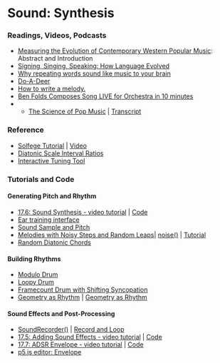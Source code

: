 # Sound: Synthesis

### Readings, Videos, Podcasts
* [Measuring the Evolution of Contemporary Western Popular Music](https://www.nature.com/articles/srep00521): Abstract and Introduction
* [Signing, Singing, Speaking: How Language Evolved](https://www.npr.org/templates/story/story.php?storyId=129155123)
* [Why repeating words sound like music to your brain](https://www.theverge.com/2018/6/8/17443170/repeating-words-sound-to-song-auditory-illusion)
* [Do-A-Deer](https://www.youtube.com/watch?v=drnBMAEA3AM)
* [How to write a melody.](https://www.edmprod.com/ultimate-melody-guide/)
* [Ben Folds Composes Song LIVE for Orchestra in 10 minutes](https://www.youtube.com/watch?v=BytUY_AwTUs)
* * [The Science of Pop Music](https://www.dailymotion.com/video/x6fsdpg) | [Transcript](https://subsaga.com/bbc/documentaries/music/2017/the-secret-science-of-pop.html)


### Reference
* [Solfege Tutorial](https://www.jonbjorkmusic.com/tutorials) | [Video](https://www.youtube.com/watch?v=mEopSLv5oas)
* [Diatonic Scale Interval Ratios](https://en.wikipedia.org/wiki/Interval_(music)#Size_of_intervals_used_in_different_tuning_systems)
* [Interactive Tuning Tool](https://imaginary.github.io/ScaleLab/)

### Tutorials and Code
#### Generating Pitch and Rhythm
* [17.6: Sound Synthesis - video tutorial](https://youtu.be/Bk8rLzzSink?list=PLRqwX-V7Uu6aFcVjlDAkkGIixw70s7jpW) | [Code](https://editor.p5js.org/jht1493/sketches/PNuNz9dfX)
* [Ear training interface](https://editor.p5js.org/icm4.0/sketches/ugARgFTL7)
* [Sound Sample and Pitch](https://editor.p5js.org/icm4.0/sketches/mwnxfxQe5w)
* [Melodies with Noisy Steps and Random Leaps](https://editor.p5js.org/icm4.0/sketches/n8dJlFNOB)| [noise()](https://p5js.org/reference/#/p5/noise) | [Tutorial](https://www.youtube.com/watch?v=Qf4dIN99e2w)
* [Random Diatonic Chords](https://editor.p5js.org/icm4.0/sketches/NArBLGfRM)

#### Building Rhythms
* [Modulo Drum](https://editor.p5js.org/icm4.0/sketches/FzyRXOvyy)
* [Loopy Drum](https://editor.p5js.org/icm4.0/sketches/_ZHgs0L2V)
* [Framecount Drum with Shifting Syncopation](https://editor.p5js.org/icm4.0/sketches/elIT5rHVV)
* [Geometry as Rhythm](https://www.youtube.com/watch?v=MwKtgDNyGYk) | [Geometry as Rhythm](https://editor.p5js.org/icm4.0/sketches/uryD8XmJD)

#### Sound Effects and Post-Processing
* [SoundRecorder()](http://p5js.org/reference/#/p5.SoundRecorder) | [Record and Loop](https://editor.p5js.org/icm4.0/sketches/8-VXVgaJO)
* [17.5: Adding Sound Effects - video tutorial](https://youtu.be/40Me1-yAtTc?list=PLRqwX-V7Uu6aFcVjlDAkkGIixw70s7jpW) | [Code](https://editor.p5js.org/jht1493/sketches/XPFEvFaF8)
* [17.7: ADSR Envelope - video tutorial](https://youtu.be/wUSva_BnedA?list=PLRqwX-V7Uu6aFcVjlDAkkGIixw70s7jpW) | [Code](https://editor.p5js.org/jht1493/sketches/1hNfw3M31)
* [p5.js editor: Envelope](https://editor.p5js.org/p5/sketches/Sound:_Note_Envelope)
